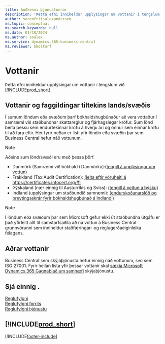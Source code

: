 ```yaml
---
title: Auðkenni þjónustunnar
description: 'Þetta efni inniheldur upplýsingar um vottanir í tengslum við Business Central, t.d. svæðisbundnar vottanir og faggildingar.'
author: sorenfriisalexandersen
ms.topic: conceptual
ms.search.keywords: null
ms.date: 01/18/2024
ms.author: soalex
ms.service: dynamics-365-business-central
ms.reviewer: bholtorf
---
```


# <a name="certifications"></a>Vottanir

Þetta efni inniheldur upplýsingar um vottanir í tengslum við [!INCLUDE[prod_short](../includes/prod_short.md)].  

## <a name="countryregion-specific-certifications-and-accreditations"></a>Vottanir og faggildingar tiltekins lands/svæðis

Í sumum löndum eða svæðum þarf bókhaldshugbúnaður að vera vottaður í samræmi við staðbundnar skattareglur og fjárhagslegar kröfur. Sum lönd beita þessu sem endurtekinnar kröfu á hverju ári og önnur sem einnar kröfu til að fara eftir. Hér fyrir neðan er listi yfir löndin eða svæðin þar sem Business Central hefur náð vottunum.

> [!NOTE]
> Aðeins sum lönd/svæði eru með þessa þörf.

- Danmörk (Samræmi við bókhald í Danmörku):([tengill á upplýsingar um vottun)](../localfunctionality/denmark/compliance-denmark.md)
- Frakkland (Tax Audit Certification): [(leita eftir vöruheiti á https://certificates.infocert.org/#)](https://certificates.infocert.org/#)  
- Þýskaland (nær einnig til Austurríkis og Sviss): [(tengill á vottun á þýsku)](https://swb.bdo.de/certificate/MS_D365BC_PS_880_DE_2018)
- Indland (upplýsingar um staðbundið samræmi): [(endurskoðunarslóð og breytingaskrár fyrir bókhaldshugbúnað á Indlandi)](../localfunctionality/india/india-audit-trail-edit-logs-accounting-software.md)

> [!NOTE]  
> Í löndum eða svæðum þar sem Microsoft gefur ekki út staðbundna útgáfu er það yfirleitt allt til samstarfsaðila að ná vottun á Business Central grunnvörunni sem inniheldur staðfæringar- og reglugerðaeiginleika félagans.

## <a name="other-certifications"></a>Aðrar vottanir

Business Central sem skýjaþjónusta hefur einnig náð vottunum, svo sem ISO 27001. Fyrir heilan lista yfir þessar vottanir skal [sækja Microsoft Dynamics 365 Gagnablað um samhæfi](https://aka.ms/d365-compliance-list) skýjaþjónustu.

## <a name="see-also"></a>Sjá einnig .

[Reglufylgni](compliance-overview.md)  
[Reglufylgni forrits](compliance-application-compliance.md)  
[Reglufylgni þjónustu](compliance-service-compliance.md)  

## [!INCLUDE[prod_short](../includes/free_trial_md.md)]  


[!INCLUDE[footer-include](../includes/footer-banner.md)]

